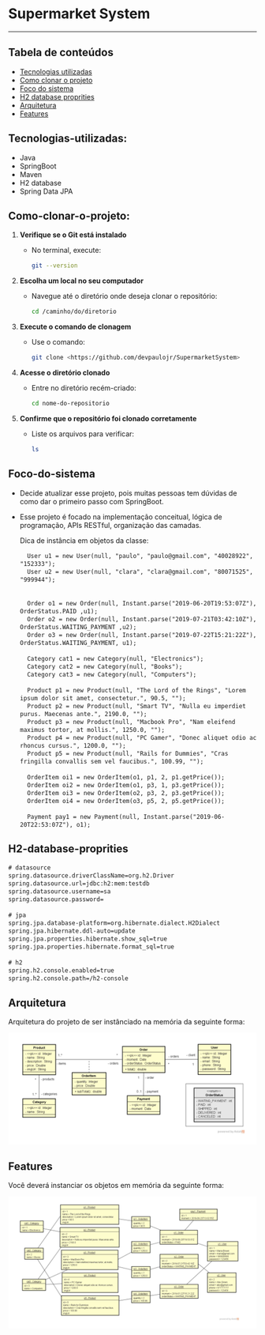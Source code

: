 # Supermarket System
___

## Tabela de conteúdos
- [Tecnologias utilizadas](#Tecnologias-utilizadas)
- [Como clonar o projeto](#Como-clonar-o-projeto)
- [Foco do sistema](#Foco-do-sistema)
- [H2 database proprities](#H2-database-proprities)
- [Arquitetura](#arquitetura)
- [Features](#features)

## Tecnologias-utilizadas:
* Java
* SpringBoot
* Maven
* H2 database
* Spring Data JPA

## Como-clonar-o-projeto:

1. **Verifique se o Git está instalado**
    - No terminal, execute:
      ```bash
      git --version
      ```

2. **Escolha um local no seu computador**
    - Navegue até o diretório onde deseja clonar o repositório:
      ```bash
      cd /caminho/do/diretorio
      ```

3. **Execute o comando de clonagem**
    - Use o comando:
      ```bash
      git clone <https://github.com/devpaulojr/SupermarketSystem>
      ```

4. **Acesse o diretório clonado**
    - Entre no diretório recém-criado:
      ```bash
      cd nome-do-repositorio
      ```

5. **Confirme que o repositório foi clonado corretamente**
    - Liste os arquivos para verificar:
      ```bash
      ls
      ```

## Foco-do-sistema
* Decide atualizar esse projeto, pois muitas pessoas tem dúvidas de como dar o primeiro passo com SpringBoot.
* Esse projeto é focado na implementação conceitual, lógica de programação, APIs RESTful, organização das camadas.



     Dica de instância em objetos da classe:
      
        User u1 = new User(null, "paulo", "paulo@gmail.com", "40028922", "152333");
        User u2 = new User(null, "clara", "clara@gmail.com", "80071525", "999944");
      
    
        Order o1 = new Order(null, Instant.parse("2019-06-20T19:53:07Z"), OrderStatus.PAID ,u1);
        Order o2 = new Order(null, Instant.parse("2019-07-21T03:42:10Z"), OrderStatus.WAITING_PAYMENT ,u2);
        Order o3 = new Order(null, Instant.parse("2019-07-22T15:21:22Z"), OrderStatus.WAITING_PAYMENT, u1);
    
        Category cat1 = new Category(null, "Electronics");
        Category cat2 = new Category(null, "Books");
        Category cat3 = new Category(null, "Computers");
    
        Product p1 = new Product(null, "The Lord of the Rings", "Lorem ipsum dolor sit amet, consectetur.", 90.5, "");
        Product p2 = new Product(null, "Smart TV", "Nulla eu imperdiet purus. Maecenas ante.", 2190.0, "");
        Product p3 = new Product(null, "Macbook Pro", "Nam eleifend maximus tortor, at mollis.", 1250.0, "");
        Product p4 = new Product(null, "PC Gamer", "Donec aliquet odio ac rhoncus cursus.", 1200.0, "");
        Product p5 = new Product(null, "Rails for Dummies", "Cras fringilla convallis sem vel faucibus.", 100.99, "");

        OrderItem oi1 = new OrderItem(o1, p1, 2, p1.getPrice());
        OrderItem oi2 = new OrderItem(o1, p3, 1, p3.getPrice());
        OrderItem oi3 = new OrderItem(o2, p3, 2, p3.getPrice());
        OrderItem oi4 = new OrderItem(o3, p5, 2, p5.getPrice());

        Payment pay1 = new Payment(null, Instant.parse("2019-06-20T22:53:07Z"), o1);

## H2-database-proprities 

 ```
 # datasource
spring.datasource.driverClassName=org.h2.Driver
spring.datasource.url=jdbc:h2:mem:testdb
spring.datasource.username=sa
spring.datasource.password=

# jpa
spring.jpa.database-platform=org.hibernate.dialect.H2Dialect
spring.jpa.hibernate.ddl-auto=update
spring.jpa.properties.hibernate.show_sql=true
spring.jpa.properties.hibernate.format_sql=true

# h2
spring.h2.console.enabled=true
spring.h2.console.path=/h2-console
 ```

## Arquitetura
Arquitetura do projeto de ser instânciado na memória da seguinte forma:

![Arquitetura](src/image/umlSpringBoot1.png)

## Features
Você deverá instanciar os objetos em memória da seguinte forma:

![Features](src/image/umlSpringBoot2.png)

